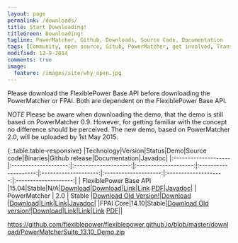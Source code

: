 ```yaml
---
layout: page
permalink: /downloads/
title: Start Downloading!
titleGreen: Downloading!
tagline: PowerMatcher, Github, Downloads, Source Code, Documentation 
tags: [Community, open source, Gitub, PowerMatcher, get involved, Transactive Energy]
modified: 12-9-2014
comments: true
image:
  feature: /images/site/why_open.jpg
---
```


Please download the FlexiblePower Base API before downloading the PowerMatcher or FPAI. Both are dependent on the FlexiblePower Base API.

_NOTE_ Please be aware when downloading the demo, that the demo is still based on PowerMatcher 0.9. However, for getting familiar with the concept no difference should be perceived. The new demo, based on PowerMatcher 2.0, will be uploaded by 1st May 2015. 

{:.table.table-responsive}
|Technology|Version|Status|Demo|Source code|Binaries|Github release|Documentation|Javadoc| 
|:--------------------|:--------------------:|:--------------------:|:--------------------:|:--------------------:|:--------------------:|:--------------------:|:--------------------:|:--------------------:|
| FlexiblePower Base API |15.04|Stable|N/A|[Download](https://github.com/flexiblepower/flexiblepower-base/archive/15.04.zip)|[Download](https://github.com/flexiblepower/flexiblepower-base/releases/download/15.04/flexiblepower-base-bundles-release-15-04.zip)|[Link](https://github.com/flexiblepower/flexiblepower-base/releases)|[Link](http://fpai-ci.sensorlab.tno.nl/builds/fpai-documentation/v14.10/html/) [PDF](http://fpai-ci.sensorlab.tno.nl/builds/fpai-documentation/v14.10/fpai-v14.10-documentation.pdf)|[Javadoc](http://flexiblepower.github.io/javadoc/base/15.04/index.html)|
| PowerMatcher | 2.0 | Stable |[Download Old Version!](https://github.com/flexiblepower/flexiblepower.github.io/blob/master/download/PowerMatcherSuite_13.10_Demo.zip)|[Download](https://github.com/flexiblepower/powermatcher/archive/v2.0.zip) |[Download](https://github.com/flexiblepower/powermatcher/releases/download/v2.0/powermatcher-bundles-release-2.0.zip)|[Link](https://github.com/flexiblepower/powermatcher/releases)|[Link](https://github.com/flexiblepower/powermatcher/wiki)|[Javadoc](http://flexiblepower.github.io/javadoc/powermatcher/v2.0/index.html)| 
|FPAI Core|14.10|Stable|[Download Old version!](https://github.com/flexiblepower/flexiblepower.github.io/blob/master/download/PowerMatcherSuite_13.10_Demo.zip)|[Download](https://github.com/flexiblepower/fpai-core/archive/v14.10.zip)|[Link](https://github.com/flexiblepower/fpai-core/releases)|[Link](https://github.com/flexiblepower/fpai-core/releases)|[Link](http://fpai-ci.sensorlab.tno.nl/builds/fpai-documentation/v14.10/html/) [PDF](http://fpai-ci.sensorlab.tno.nl/builds/fpai-documentation/v14.10/fpai-v14.10-documentation.pdf)||
 
https://github.com/flexiblepower/flexiblepower.github.io/blob/master/download/PowerMatcherSuite_13.10_Demo.zip
